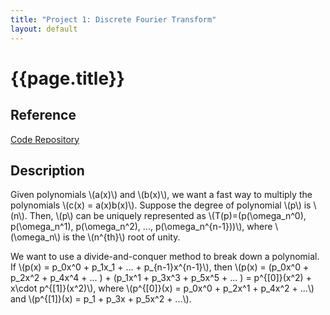 ```yaml
---
title: "Project 1: Discrete Fourier Transform"
layout: default
---
```

<h1>{{page.title}}</h1>

<h2>Reference</h2>
<a href = "https://github.com/CategorIAN/CSCI_532_HW1">Code Repository</a>

<h2>Description</h2>
<p>
Given polynomials \(a(x)\) and \(b(x)\), we want a fast way to multiply the polynomials \(c(x) = a(x)b(x)\). Suppose the degree of polynomial \(p\) is \(n\). Then, \(p\) can be uniquely represented as \(T(p)=(p(\omega_n^0), p(\omega_n^1), p(\omega_n^2), ..., p(\omega_n^{n-1}))\), where \(\omega_n\) is the \(n^{th}\) root of unity. 
</p>

<p>
We want to use a divide-and-conquer method to break down a polynomial. If \(p(x) = p_0x^0 + p_1x_1 + ... + p_{n-1}x^{n-1}\), then \(p(x) = (p_0x^0 + p_2x^2 + p_4x^4 + ... ) + (p_1x^1 + p_3x^3 + p_5x^5 + ... ) = p^{[0]}(x^2) + x\cdot p^{[1]}(x^2)\), where \(p^{[0]}(x) = p_0x^0 + p_2x^1 + p_4x^2 + ...\) and \(p^{[1]}(x) = p_1 + p_3x + p_5x^2 + ...\).
</p>
